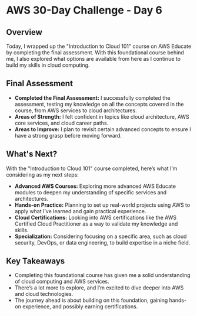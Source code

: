 # AWS 30-Day Challenge - Day 6

## Overview

Today, I wrapped up the "Introduction to Cloud 101" course on AWS Educate by completing the final assessment. With this foundational course behind me, I also explored what options are available from here as I continue to build my skills in cloud computing.

## Final Assessment

- **Completed the Final Assessment:** I successfully completed the assessment, testing my knowledge on all the concepts covered in the course, from AWS services to cloud architectures.
- **Areas of Strength:** I felt confident in topics like cloud architecture, AWS core services, and cloud career paths.
- **Areas to Improve:** I plan to revisit certain advanced concepts to ensure I have a strong grasp before moving forward.

## What's Next?

With the "Introduction to Cloud 101" course completed, here’s what I’m considering as my next steps:

- **Advanced AWS Courses:** Exploring more advanced AWS Educate modules to deepen my understanding of specific services and architectures.
- **Hands-on Practice:** Planning to set up real-world projects using AWS to apply what I’ve learned and gain practical experience.
- **Cloud Certifications:** Looking into AWS certifications like the AWS Certified Cloud Practitioner as a way to validate my knowledge and skills.
- **Specialization:** Considering focusing on a specific area, such as cloud security, DevOps, or data engineering, to build expertise in a niche field.

## Key Takeaways

- Completing this foundational course has given me a solid understanding of cloud computing and AWS services.
- There’s a lot more to explore, and I’m excited to dive deeper into AWS and cloud technologies.
- The journey ahead is about building on this foundation, gaining hands-on experience, and possibly earning certifications.
